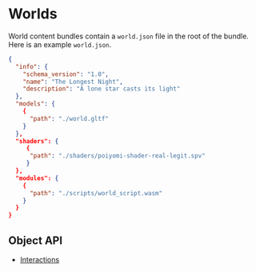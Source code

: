 # Worlds

World content bundles contain a `world.json` file in the root of the bundle. Here is an example `world.json`.

```json
{
  "info": {
    "schema_version": "1.0",
    "name": "The Longest Night",
    "description": "A lone star casts its light"
  },
  "models": {
    {
      "path": "./world.gltf"
    }
  },
  "shaders": {
     {
      "path": "./shaders/poiyomi-shader-real-legit.spv"
     }
  },
  "modules": {
    {
      "path": "./scripts/world_script.wasm"
    }
  }
}
```

## Object API

- [Interactions](./INTERACTIONS.md)
